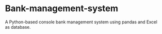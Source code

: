 # Bank-management-system
A Python-based console bank management system using pandas and Excel as database.
